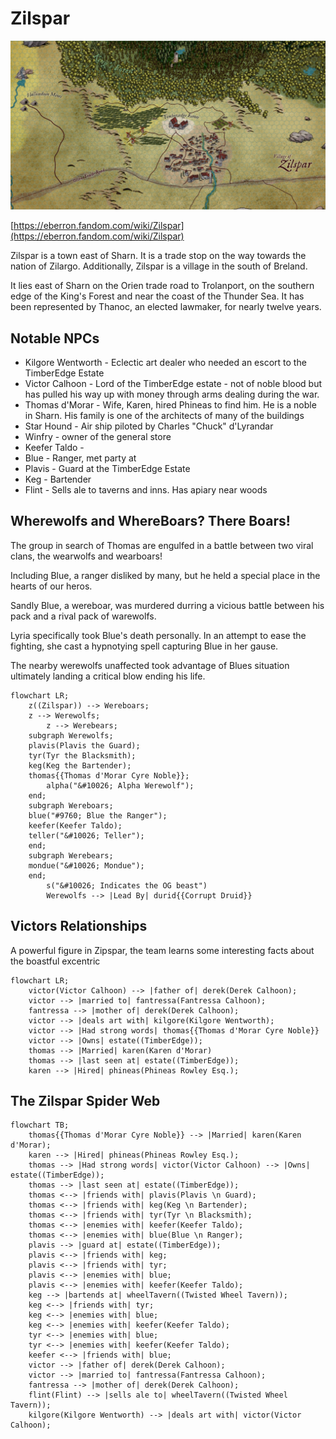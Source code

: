 # Zilspar

[<img class="w-96 float-left mr-4 mb-4" src="https://raw.githubusercontent.com/DiscoverTec/anExperiment/main/eberron-by-night/images/places/Zilspar_1.jpg" />](https://raw.githubusercontent.com/DiscoverTec/anExperiment/main/eberron-by-night/images/places/Zilspar_1.jpg)

[https://eberron.fandom.com/wiki/Zilspar](https://eberron.fandom.com/wiki/Zilspar)

Zilspar is a town east of Sharn.  It is a trade stop on the way towards the nation of Zilargo. Additionally, Zilspar is a village in the south of Breland. 

It lies east of Sharn on the Orien trade road to Trolanport, on the southern edge of the King's Forest and near the coast of the Thunder Sea. It has been represented by Thanoc, an elected lawmaker, for nearly twelve years.

## Notable NPCs

- Kilgore Wentworth - Eclectic art dealer who needed an escort to the TimberEdge Estate
- Victor Calhoon - Lord of the TimberEdge estate - not of noble blood but has pulled his way up with money through arms dealing during the war.
- Thomas d'Morar - Wife, Karen, hired Phineas to find him.   He is a noble in Sharn.  His family is one of the architects of many of the buildings
- Star Hound - Air ship piloted by Charles "Chuck" d'Lyrandar 
- Winfry - owner of the general store
- Keefer Taldo -
- Blue  - Ranger, met party at 
- Plavis - Guard at the TimberEdge Estate 
- Keg - Bartender
- Flint - Sells ale to taverns and inns.  Has apiary near woods

## Wherewolfs and WhereBoars? There Boars!

The group in search of Thomas are engulfed in a battle between two viral clans, the wearwolfs and wearboars!

Including Blue, a ranger disliked by many, but he held a special place in the hearts of our heros.

Sandly Blue, a wereboar, was murdered durring a vicious battle between his pack and a rival pack of warewolfs.

Lyria specifically took Blue's death personally.  In an attempt to ease the fighting, she cast a hypnotying spell capturing Blue in her gause.

The nearby werewolfs unaffected took advantage of Blues situation ultimately landing a critical blow ending his life.

```mermaid
flowchart LR;
    z((Zilspar)) --> Wereboars;
    z --> Werewolfs;
		z --> Werebears;
    subgraph Werewolfs;
    plavis(Plavis the Guard);
    tyr(Tyr the Blacksmith); 
    keg(Keg the Bartender);
    thomas{{Thomas d'Morar Cyre Noble}};
		alpha("&#10026; Alpha Werewolf");
    end;
    subgraph Wereboars;
    blue("#9760; Blue the Ranger");
    keefer(Keefer Taldo);
    teller("&#10026; Teller");
    end;
    subgraph Werebears;
    mondue("&#10026; Mondue");
    end;
		s("&#10026; Indicates the OG beast")
		Werewolfs --> |Lead By| durid{{Corrupt Druid}}
```

## Victors Relationships

A powerful figure in Zipspar, the team learns some interesting facts about the boastful excentric

```mermaid
flowchart LR;
    victor(Victor Calhoon) --> |father of| derek(Derek Calhoon);
    victor --> |married to| fantressa(Fantressa Calhoon);
    fantressa --> |mother of| derek(Derek Calhoon);
    victor --> |deals art with| kilgore(Kilgore Wentworth);
    victor --> |Had strong words| thomas{{Thomas d'Morar Cyre Noble}}
    victor --> |Owns| estate((TimberEdge));
    thomas --> |Married| karen(Karen d'Morar)
    thomas --> |last seen at| estate((TimberEdge));
    karen --> |Hired| phineas(Phineas Rowley Esq.);
```

## The Zilspar Spider Web

```mermaid
flowchart TB;
    thomas{{Thomas d'Morar Cyre Noble}} --> |Married| karen(Karen d'Morar);
    karen --> |Hired| phineas(Phineas Rowley Esq.);
    thomas --> |Had strong words| victor(Victor Calhoon) --> |Owns| estate((TimberEdge));
    thomas --> |last seen at| estate((TimberEdge));
    thomas <--> |friends with| plavis(Plavis \n Guard);
    thomas <--> |friends with| keg(Keg \n Bartender);
    thomas <--> |friends with| tyr(Tyr \n Blacksmith);
    thomas <--> |enemies with| keefer(Keefer Taldo);
    thomas <--> |enemies with| blue(Blue \n Ranger);
    plavis --> |guard at| estate((TimberEdge));
    plavis <--> |friends with| keg;
    plavis <--> |friends with| tyr;
    plavis <--> |enemies with| blue;
    plavis <--> |enemies with| keefer(Keefer Taldo);
    keg --> |bartends at| wheelTavern((Twisted Wheel Tavern));
    keg <--> |friends with| tyr;
    keg <--> |enemies with| blue;
    keg <--> |enemies with| keefer(Keefer Taldo);
    tyr <--> |enemies with| blue;    
    tyr <--> |enemies with| keefer(Keefer Taldo);
    keefer <--> |friends with| blue;
    victor --> |father of| derek(Derek Calhoon);
    victor --> |married to| fantressa(Fantressa Calhoon);
    fantressa --> |mother of| derek(Derek Calhoon);
    flint(Flint) --> |sells ale to| wheelTavern((Twisted Wheel Tavern));
    kilgore(Kilgore Wentworth) --> |deals art with| victor(Victor Calhoon);
```
